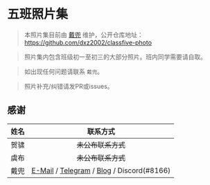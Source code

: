 # 五班照片集

> 本照片集目前由 [戴兜](https://github.com/dxz2002 "戴兜") 维护，公开仓库地址：https://github.com/dxz2002/classfive-photo

> 照片集内包含班级初一至初三的大部分照片。班内同学需要请自取。

> 如出现任何问题请联系 `戴兜`。

> 照片补充/纠错请发PR或issues。

## 感谢

| 姓名   | 联系方式                        |
| :------ | :--------------------------------: |
| 贺骕 | ~~未公布联系方式~~ |
| 虞布 | ~~未公布联系方式~~ |
| 戴兜 | [E-Mail](mailto://daidou@daidou.pw "daidou@daidou.pw") / [Telegram](https://t.me/DaiDR "@DaiDR") / [Blog](https://daidr.me "戴兜的小屋") / Discord(#8166) |
